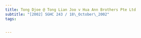 ```yaml
---
title: Tong Djoe @ Tong Lian Joo v Hua Ann Brothers Pte Ltd 
subtitle: "[2002] SGHC 243 / 18\_October\_2002"
tags:


---
```


